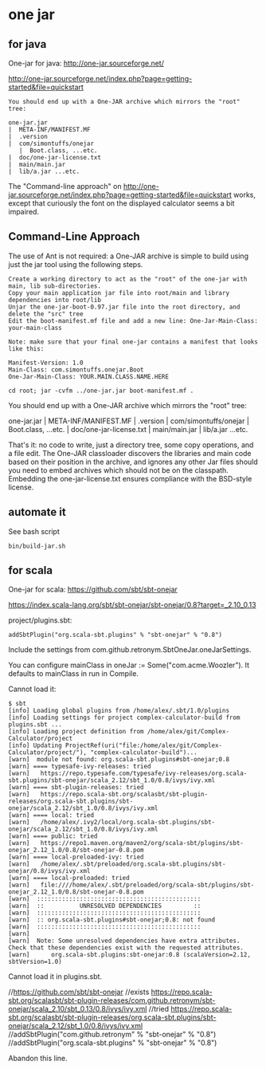 # one jar

## for java

One-jar for java: http://one-jar.sourceforge.net/

http://one-jar.sourceforge.net/index.php?page=getting-started&file=quickstart
    
    You should end up with a One-JAR archive which mirrors the "root" tree:
    
    one-jar.jar
    |  META-INF/MANIFEST.MF
    |  .version
    |  com/simontuffs/onejar
       |  Boot.class, ...etc.
    |  doc/one-jar-license.txt
    |  main/main.jar
    |  lib/a.jar ...etc.

The "Command-line approach" on http://one-jar.sourceforge.net/index.php?page=getting-started&file=quickstart 
works, except that curiously the font on the displayed calculator seems a bit impaired.

## Command-Line Approach

The use of Ant is not required: a One-JAR archive is simple to build using just the jar tool using the following steps.

    Create a working directory to act as the "root" of the one-jar with main, lib sub-directories.
    Copy your main application jar file into root/main and library dependencies into root/lib
    Unjar the one-jar-boot-0.97.jar file into the root directory, and delete the "src" tree
    Edit the boot-manifest.mf file and add a new line: One-Jar-Main-Class: your-main-class

    Note: make sure that your final one-jar contains a manifest that looks like this:

    Manifest-Version: 1.0
    Main-Class: com.simontuffs.onejar.Boot
    One-Jar-Main-Class: YOUR.MAIN.CLASS.NAME.HERE

    cd root; jar -cvfm ../one-jar.jar boot-manifest.mf .

You should end up with a One-JAR archive which mirrors the "root" tree:

one-jar.jar
|  META-INF/MANIFEST.MF
|  .version
|  com/simontuffs/onejar
   |  Boot.class, ...etc.
|  doc/one-jar-license.txt
|  main/main.jar
|  lib/a.jar ...etc.

That's it: no code to write, just a directory tree, some copy operations, and a file edit. The One-JAR classloader discovers the libraries and main code based on their position in the archive, and ignores any other Jar files should you need to embed archives which should not be on the classpath. Embedding the one-jar-license.txt ensures compliance with the BSD-style license. 


## automate it

See bash script

    bin/build-jar.sh
    


## for scala

One-jar for scala: https://github.com/sbt/sbt-onejar

https://index.scala-lang.org/sbt/sbt-onejar/sbt-onejar/0.8?target=_2.10_0.13

project/plugins.sbt:

    addSbtPlugin("org.scala-sbt.plugins" % "sbt-onejar" % "0.8")
    
Include the settings from com.github.retronym.SbtOneJar.oneJarSettings.

You can configure mainClass in oneJar := Some("com.acme.Woozler"). It defaults to mainClass in run in Compile.

Cannot load it:

    $ sbt
    [info] Loading global plugins from /home/alex/.sbt/1.0/plugins
    [info] Loading settings for project complex-calculator-build from plugins.sbt ...
    [info] Loading project definition from /home/alex/git/Complex-Calculator/project
    [info] Updating ProjectRef(uri("file:/home/alex/git/Complex-Calculator/project/"), "complex-calculator-build")...
    [warn] 	module not found: org.scala-sbt.plugins#sbt-onejar;0.8
    [warn] ==== typesafe-ivy-releases: tried
    [warn]   https://repo.typesafe.com/typesafe/ivy-releases/org.scala-sbt.plugins/sbt-onejar/scala_2.12/sbt_1.0/0.8/ivys/ivy.xml
    [warn] ==== sbt-plugin-releases: tried
    [warn]   https://repo.scala-sbt.org/scalasbt/sbt-plugin-releases/org.scala-sbt.plugins/sbt-onejar/scala_2.12/sbt_1.0/0.8/ivys/ivy.xml
    [warn] ==== local: tried
    [warn]   /home/alex/.ivy2/local/org.scala-sbt.plugins/sbt-onejar/scala_2.12/sbt_1.0/0.8/ivys/ivy.xml
    [warn] ==== public: tried
    [warn]   https://repo1.maven.org/maven2/org/scala-sbt/plugins/sbt-onejar_2.12_1.0/0.8/sbt-onejar-0.8.pom
    [warn] ==== local-preloaded-ivy: tried
    [warn]   /home/alex/.sbt/preloaded/org.scala-sbt.plugins/sbt-onejar/0.8/ivys/ivy.xml
    [warn] ==== local-preloaded: tried
    [warn]   file:////home/alex/.sbt/preloaded/org/scala-sbt/plugins/sbt-onejar_2.12_1.0/0.8/sbt-onejar-0.8.pom
    [warn] 	::::::::::::::::::::::::::::::::::::::::::::::
    [warn] 	::          UNRESOLVED DEPENDENCIES         ::
    [warn] 	::::::::::::::::::::::::::::::::::::::::::::::
    [warn] 	:: org.scala-sbt.plugins#sbt-onejar;0.8: not found
    [warn] 	::::::::::::::::::::::::::::::::::::::::::::::
    [warn] 
    [warn] 	Note: Some unresolved dependencies have extra attributes.  Check that these dependencies exist with the requested attributes.
    [warn] 		org.scala-sbt.plugins:sbt-onejar:0.8 (scalaVersion=2.12, sbtVersion=1.0)
    
Cannot load it in plugins.sbt.

//https://github.com/sbt/sbt-onejar
//exists https://repo.scala-sbt.org/scalasbt/sbt-plugin-releases/com.github.retronym/sbt-onejar/scala_2.10/sbt_0.13/0.8/ivys/ivy.xml
//tried https://repo.scala-sbt.org/scalasbt/sbt-plugin-releases/org.scala-sbt.plugins/sbt-onejar/scala_2.12/sbt_1.0/0.8/ivys/ivy.xml
//addSbtPlugin("com.github.retronym" % "sbt-onejar" % "0.8")
//addSbtPlugin("org.scala-sbt.plugins" % "sbt-onejar" % "0.8")

Abandon this line.